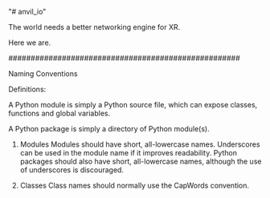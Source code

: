 "# anvil_io"

The world needs a better networking engine for XR.

Here we are.

####################################################

Naming Conventions

Definitions:

A Python module is simply a Python source file, which can expose classes, functions and global variables.

A Python package is simply a directory of Python module(s).

1. Modules
Modules should have short, all-lowercase names. Underscores can be used in the module name if it improves readability. Python packages should also have short, all-lowercase names, although the use of underscores is discouraged.

2. Classes
Class names should normally use the CapWords convention.
